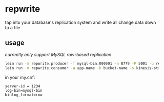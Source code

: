 # repwrite

tap into your database's replication system and write all change data down to a file

## usage

_currently only support MySQL row-based replication_

```bash
lein run -m repwrite.producer -f mysql-bin.000001 -n 8779 -P 5001 -u replication-user -p password -s kinesis-stream-name
lein run -m repwrite.consumer -a app-name -b bucket-name -s kinesis-stream-name
```

in your my.cnf:

```
server-id = 1234
log-bin=mysql-bin
binlog_format=row
```
